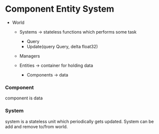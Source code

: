 # Component Entity System

- World
  - Systems -> stateless functions which performs some task
    - Query
    + Update(query Query, delta float32)

  - Managers
  - Entities -> container for holding data
    - Components -> data


### Component
component is data

### System
system is a stateless unit which periodically gets updated. System can be 
add and remove to/from world.